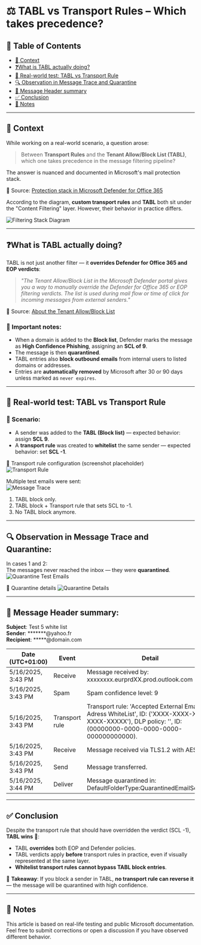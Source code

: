 # ⚖️ TABL vs Transport Rules – Which takes precedence?

## 📑 Table of Contents

- [📘 Context](#-context)
- [❓What is TABL actually doing?](#what-is-tabl-actually-doing)
- [🧪 Real-world test: TABL vs Transport Rule](#-real-world-test-tabl-vs-transport-rule)
- [🔍 Observation in Message Trace and Quarantine](#-observation-in-message-trace-and-quarantine)
- [📨 Message Header summary](#-message-header-summary)
- [✅ Conclusion](#-conclusion)
- [📝 Notes](#-notes)

---

## 📘 Context

While working on a real-world scenario, a question arose:

> Between **Transport Rules** and the **Tenant Allow/Block List (TABL)**, which one takes precedence in the message filtering pipeline?

The answer is nuanced and documented in Microsoft's mail protection stack.

📎 Source: [Protection stack in Microsoft Defender for Office 365](https://learn.microsoft.com/en-us/defender-office-365/protection-stack-microsoft-defender-for-office365)

According to the diagram, **custom transport rules** and **TABL** both sit under the "Content Filtering" layer. However, their behavior in practice differs.

![Filtering Stack Diagram](./media/TABL-vs-TransportRules/FilteringStack-Diagram.png)

---

## ❓What is TABL actually doing?

TABL is not just another filter — it **overrides Defender for Office 365 and EOP verdicts**:

> _"The Tenant Allow/Block List in the Microsoft Defender portal gives you a way to manually override the Defender for Office 365 or EOP filtering verdicts. The list is used during mail flow or time of click for incoming messages from external senders."_

📎 Source: [About the Tenant Allow/Block List](https://learn.microsoft.com/en-us/defender-office-365/tenant-allow-block-list-about#block-entries-in-the-tenant-allowblock-list)

### 🚨 Important notes:
- When a domain is added to the **Block list**, Defender marks the message as **High Confidence Phishing**, assigning an **SCL of 9**.
- The message is then **quarantined**.
- TABL entries also **block outbound emails** from internal users to listed domains or addresses.
- Entries are **automatically removed** by Microsoft after 30 or 90 days unless marked as `never expires`.

---

## 🧪 Real-world test: TABL vs Transport Rule

### 🔨 Scenario:
- A sender was added to the **TABL (Block list)** — expected behavior: assign **SCL 9**.
- A **transport rule** was created to **whitelist** the same sender — expected behavior: set **SCL -1**.

📌 Transport rule configuration (screenshot placeholder)  
![Transport Rule](./media/TABL-vs-TransportRules/TransportRule_Config.png)

Multiple test emails were sent:  
![Message Trace](./media/TABL-vs-TransportRules/MessageTrace_TestEmails.png)

1. TABL block only.  
2. TABL block + Transport rule that sets SCL to -1.  
3. No TABL block anymore.

---

## 🔍 Observation in Message Trace and Quarantine:

In cases 1 and 2:  
The messages never reached the inbox — they were **quarantined**.  
![Quarantine Test Emails](./media/TABL-vs-TransportRules/Quarantine-TestsEmails.png)

📌 Quarantine details 
![Quarantine Details](./media/TABL-vs-TransportRules/Quarantine-DetailedInformation.png)

---

## 📨 Message Header summary:

**Subject**: Test 5 white list  
**Sender**: *******@yahoo.fr  
**Recipient**: *****@domain.com  

| Date (UTC+01:00)     | Event           | Detail                                                                                                                                                      |
|----------------------|------------------|------------------------------------------------------------------------                                                                                    |
| 5/16/2025, 3:43 PM   | Receive          | Message received by: xxxxxxxx.eurprdXX.prod.outlook.com                                                                                                    |
| 5/16/2025, 3:43 PM   | Spam             | Spam confidence level: 9                                                                                                                                   |
| 5/16/2025, 3:43 PM   | Transport rule   | Transport rule: 'Accepted External Email Adress WhiteList', ID: ('XXXX-XXXX-XXXX-XXXX-XXXXX'), DLP policy: '', ID: (00000000-0000-0000-0000-000000000000). |
| 5/16/2025, 3:43 PM   | Receive          | Message received via TLS1.2 with AES256                                                                                                                    |
| 5/16/2025, 3:43 PM   | Send             | Message transferred.                                                                                                                                       |
| 5/16/2025, 3:44 PM   | Deliver          | Message quarantined in: DefaultFolderType:QuarantinedEmailSecured                                                                                          |

---

## ✅ Conclusion

Despite the transport rule that should have overridden the verdict (SCL -1), **TABL wins** 💪:

- TABL **overrides** both EOP and Defender policies.
- TABL verdicts apply **before** transport rules in practice, even if visually represented at the same layer.
- **Whitelist transport rules cannot bypass TABL block entries**.

📌 **Takeaway**: If you block a sender in TABL, **no transport rule can reverse it** — the message will be quarantined with high confidence.

---

## 📝 Notes

This article is based on real-life testing and public Microsoft documentation.  
Feel free to submit corrections or open a discussion if you have observed different behavior.
